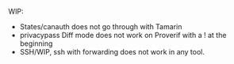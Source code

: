 WIP:

 * States/canauth does not go through with Tamarin
 * privacypass Diff mode does not work on Proverif with a ! at the beginning
 * SSH/WIP, ssh with forwarding does not work in any tool.
